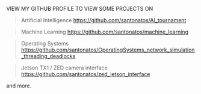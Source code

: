 VIEW MY GITHUB PROFILE TO VIEW SOME PROJECTS ON

> Artificial Intelligence
https://github.com/santonatos/AI_tournament

> Machine Learning
https://github.com/santonatos/machine_learning

> Operating Systems
https://github.com/santonatos/OperatingSystems_network_simulation_threading_deadlocks

> Jetson TX1 / ZED camera interface
https://github.com/santonatos/zed_jetson_interface

and more.
